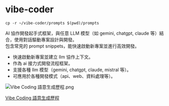 # vibe-coder

```
cp -r ~/vibe-coder/prompts $(pwd)/prompts
```

AI 協作開發起手式框架，與任意 LLM 模型（如 gemini, chatgpt, claude 等）結合，使用對話驅動專案設計與開發。  
包含常見的 prompt snippets，能快速啟動新專案並進行高效開發。  

- 快速啟動新專案並建立 llm 協作上下文。
- 作為 ai 接力式開發流程框架。
- 支援各種 llm 模型（gemini, chatgpt, claude, mistral 等）。
- 可應用於各種開發模式（api、web、資料處理等）。

![Vibe Coding 語意生成歷程.png](https://github.com/user-attachments/assets/1881a3f7-2f57-485d-b11c-c063cde114c7)

[Vibe Coding 語意生成歷程](https://www.facebook.com/story.php?story_fbid=9165193186923472&id=100002986462539&rdid=crwcwju4gEKPXxAj#)
